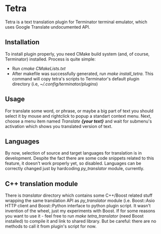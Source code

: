 # Tetra
Tetra is a text translation plugin for Terminator terminal emulator, which uses Google Translate undocumented API.
## Installation
To install plugin properly, you need CMake build system (and, of course, Terminator) installed.
Process is quite simple:
* Run _cmake CMakeLists.txt_
* After makefile was successfully generated,
  run _make install_tetra_. This command will copy tetra's scripts to Terminator's default plugin directory
  (i.e, _~/.config/terminator/plugins_)
## Usage
For translate some word, or phrase, or maybe a big part of text
you should select it by mouse and rightclick to popup a standart context menu.
Next, choose a menu item named _Translate **{your text}**_ and wait for submenu's activation which shows you
translated version of text.
## Languages
By now, selection of source and target languages for translation is in development.
Despite the fact there are some code snippets related to this feature, it doesn't work properly yet, so disabled.
Languages can be correctly changed just by hardcoding _py_translator_ module, currently.
## C++ translation module
There is _translator_ directory which contains some C++/Boost related stuff wrapping the same
translation API as _py_translator_ module (i.e. Boost::Asio HTTP client and Boost::Python
interface to python plugin script. It wasn't invention of the wheel, just
my experiments with Boost. If for some reasons you want to use it - feel free to run
_make tetra_translator_ (need Boost installed) to compile it and link to shared library.
But be careful: there are no methods to call it from plugin's script for now.



